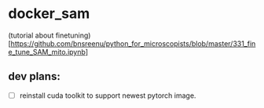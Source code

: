 # docker_sam

(tutorial about finetuning)[https://github.com/bnsreenu/python_for_microscopists/blob/master/331_fine_tune_SAM_mito.ipynb]


## dev plans:
- [ ] reinstall cuda toolkit to support newest pytorch image.
